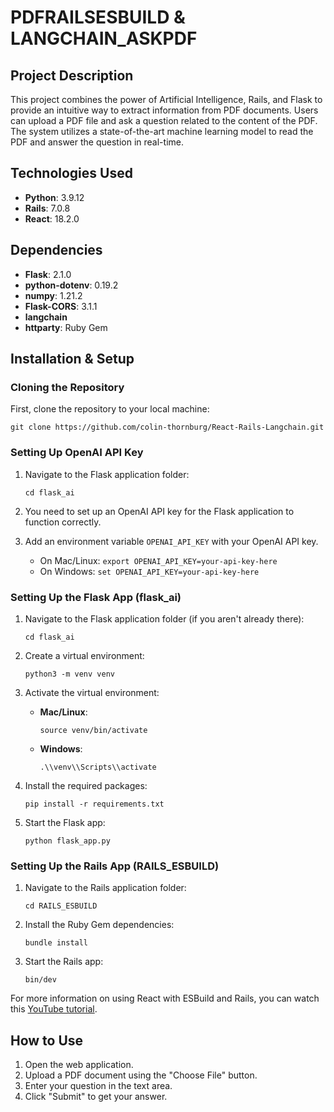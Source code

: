 # PDFRAILSESBUILD & LANGCHAIN_ASKPDF

## Project Description

This project combines the power of Artificial Intelligence, Rails, and Flask to provide an intuitive way to extract information from PDF documents. Users can upload a PDF file and ask a question related to the content of the PDF. The system utilizes a state-of-the-art machine learning model to read the PDF and answer the question in real-time.

## Technologies Used

- **Python**: 3.9.12
- **Rails**: 7.0.8
- **React**: 18.2.0

## Dependencies

- **Flask**: 2.1.0
- **python-dotenv**: 0.19.2
- **numpy**: 1.21.2
- **Flask-CORS**: 3.1.1
- **langchain**
- **httparty**: Ruby Gem

## Installation & Setup

### Cloning the Repository

First, clone the repository to your local machine:

```
git clone https://github.com/colin-thornburg/React-Rails-Langchain.git
```

### Setting Up OpenAI API Key

1. Navigate to the Flask application folder:
    ```
    cd flask_ai
    ```
        

2. You need to set up an OpenAI API key for the Flask application to function correctly.
3. Add an environment variable `OPENAI_API_KEY` with your OpenAI API key.
    - On Mac/Linux: `export OPENAI_API_KEY=your-api-key-here`
    - On Windows: `set OPENAI_API_KEY=your-api-key-here`


### Setting Up the Flask App (flask_ai)

1. Navigate to the Flask application folder (if you aren't already there):

    ```
    cd flask_ai
    ```

2. Create a virtual environment:

    ```
    python3 -m venv venv
    ```

3. Activate the virtual environment:

    - **Mac/Linux**:

        ```
        source venv/bin/activate
        ```

    - **Windows**:

        ```
        .\\venv\\Scripts\\activate
        ```

4. Install the required packages:

    ```
    pip install -r requirements.txt
    ```

5. Start the Flask app:

    ```
    python flask_app.py
    ```

### Setting Up the Rails App (RAILS_ESBUILD)

1. Navigate to the Rails application folder:

    ```
    cd RAILS_ESBUILD
    ```

2. Install the Ruby Gem dependencies:

    ```
    bundle install
    ```

3. Start the Rails app:

    ```
    bin/dev
    ```

For more information on using React with ESBuild and Rails, you can watch this [YouTube tutorial](https://youtu.be/yoLJXjEV2nM?si=2dqvMXGe2-ElU4US).


## How to Use

1. Open the web application.
2. Upload a PDF document using the "Choose File" button.
3. Enter your question in the text area.
4. Click "Submit" to get your answer.
